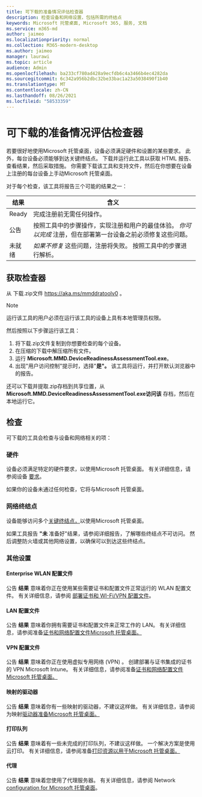 ```yaml
---
title: 可下载的准备情况评估检查器
description: 检查设备和网络设置，包括所需的终结点
keywords: Microsoft 托管桌面, Microsoft 365, 服务, 文档
ms.service: m365-md
author: jaimeo
ms.localizationpriority: normal
ms.collection: M365-modern-desktop
ms.author: jaimeo
manager: laurawi
ms.topic: article
audience: Admin
ms.openlocfilehash: ba233cf780ad428a9ecfdb6c4a3466b4ec4282da
ms.sourcegitcommit: 6c342a956b2dbc32be33bac1a23a5038490f1b40
ms.translationtype: MT
ms.contentlocale: zh-CN
ms.lasthandoff: 08/26/2021
ms.locfileid: "58533359"
---
```

# <a name="downloadable-readiness-assessment-checker"></a>可下载的准备情况评估检查器

若要很好地使用Microsoft 托管桌面，设备必须满足硬件和设置的某些要求。 此外，每台设备必须能够到达关键终结点。 下载并运行此工具以获取 HTML 报告、查看结果，然后采取措施。 你需要下载该工具和支持文件，然后在你想要在设备上注册的每台设备上手动Microsoft 托管桌面。

对于每个检查，该工具将报告三个可能的结果之一：


|结果  |含义  |
|---------|---------|
|Ready     | 完成注册前无需任何操作。        |
|公告    | 按照工具中的步骤操作，实现注册和用户的最佳体验。 *你可以完成* 注册，但在部署第一台设备之前必须修复这些问题。        |
|未就绪 | *如果不修复* 这些问题，注册将失败。 按照工具中的步骤进行解析。        |

## <a name="obtain-the-checker"></a>获取检查器

从 下载.zip文件 https://aka.ms/mmddratoolv0 。

> [!NOTE]
> 运行该工具的用户必须在运行该工具的设备上具有本地管理员权限。

 然后按照以下步骤运行该工具：

1. 将下载.zip文件复制到你想要检查的每个设备。
2. 在压缩的下载中解压缩所有文件。
3. 运行 **Microsoft.MMD.DeviceReadinessAssessmentTool.exe**。
4. 出现"用户访问控制"提示时，选择"**是"。** 该工具将运行，并打开默认浏览器中的报告。

还可以下载并提取.zip存档到共享位置，从 **Microsoft.MMD.DeviceReadinessAssessmentTool.exe访问该** 存档，然后在本地运行它。


## <a name="checks"></a>检查

可下载的工具会检查与设备和网络相关的项：

### <a name="hardware"></a>硬件

设备必须满足特定的硬件要求，以使用Microsoft 托管桌面。 有关详细信息，请参阅设备 [要求](../service-description/device-list.md)。

如果你的设备未通过任何检查，它将与Microsoft 托管桌面。

### <a name="network-endpoints"></a>网络终结点

设备能够访问多个[关键终结点，](network.md)以使用Microsoft 托管桌面。

如果工具报告 **"未** 准备好"结果，请参阅详细报告，了解哪些终结点不可访问。 然后调整防火墙或其他网络设置，以确保可以到达这些终结点。

### <a name="other-settings"></a>其他设置

#### <a name="enterprise-wi-fi-profiles"></a>Enterprise WLAN 配置文件

公告 **结果** 意味着你正在使用某些需要证书和配置文件正常运行的 WLAN 配置文件。 有关详细信息，请参阅 [部署证书和 WI-Fi/VPN 配置文件](certs-wifi-lan.md#deploy-certificates-and-wi-fivpn-profile)。

#### <a name="lan-profiles"></a>LAN 配置文件

公告 **结果** 意味着你拥有需要证书和配置文件来正常工作的 LAN。 有关详细信息，请参阅准备[证书和网络配置文件Microsoft 托管桌面。](certs-wifi-lan.md)

#### <a name="vpn-profiles"></a>VPN 配置文件

公告 **结果** 意味着你正在使用虚拟专用网络 (VPN) 。 创建部署与证书集成的证书的 VPN Microsoft Intune。 有关详细信息，请参阅准备[证书和网络配置文件Microsoft 托管桌面。](certs-wifi-lan.md)

#### <a name="mapped-drives"></a>映射的驱动器

公告 **结果** 意味着你有一些映射的驱动器，不建议这样做。 有关详细信息，请参阅为映射[驱动器准备Microsoft 托管桌面。](mapped-drives.md)

#### <a name="print-queues"></a>打印队列

公告 **结果** 意味着有一些未完成的打印队列，不建议这样做。 一个解决方案是使用云打印。 有关详细信息，请参阅准备[打印资源以用于Microsoft 托管桌面。](printing.md)

#### <a name="proxies"></a>代理

公告 **结果** 意味着您使用了代理服务器。 有关详细信息，请参阅 Network [configuration for Microsoft 托管桌面](network.md)。

